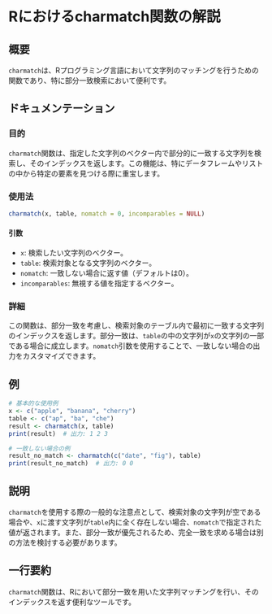 <!--
Meta Description: # Rにおけるcharmatch関数の解説 ## 概要 `charmatch`は、Rプログラミング言語において文字列のマッチングを行うための関数であり、特に部分一致検索において便利です。 ## ドキュメンテーション ### 目的 `charmatch`関数は、指定した文字列のベクター内で部分的に一致...
Meta Keywords: charmatch, table, nomatch, 関数は, incomparables
-->

# Rにおけるcharmatch関数の解説

## 概要
`charmatch`は、Rプログラミング言語において文字列のマッチングを行うための関数であり、特に部分一致検索において便利です。

## ドキュメンテーション
### 目的
`charmatch`関数は、指定した文字列のベクター内で部分的に一致する文字列を検索し、そのインデックスを返します。この機能は、特にデータフレームやリストの中から特定の要素を見つける際に重宝します。

### 使用法
```R
charmatch(x, table, nomatch = 0, incomparables = NULL)
```

#### 引数
- `x`: 検索したい文字列のベクター。
- `table`: 検索対象となる文字列のベクター。
- `nomatch`: 一致しない場合に返す値（デフォルトは0）。
- `incomparables`: 無視する値を指定するベクター。

### 詳細
この関数は、部分一致を考慮し、検索対象のテーブル内で最初に一致する文字列のインデックスを返します。部分一致は、`table`の中の文字列が`x`の文字列の一部である場合に成立します。`nomatch`引数を使用することで、一致しない場合の出力をカスタマイズできます。

## 例
```R
# 基本的な使用例
x <- c("apple", "banana", "cherry")
table <- c("ap", "ba", "che")
result <- charmatch(x, table)
print(result)  # 出力: 1 2 3

# 一致しない場合の例
result_no_match <- charmatch(c("date", "fig"), table)
print(result_no_match)  # 出力: 0 0
```

## 説明
`charmatch`を使用する際の一般的な注意点として、検索対象の文字列が空である場合や、`x`に渡す文字列が`table`内に全く存在しない場合、`nomatch`で指定された値が返されます。また、部分一致が優先されるため、完全一致を求める場合は別の方法を検討する必要があります。

## 一行要約
`charmatch`関数は、Rにおいて部分一致を用いた文字列マッチングを行い、そのインデックスを返す便利なツールです。